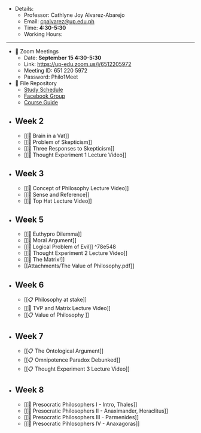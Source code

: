 - Details:
	- Professor:  Cathlyne Joy Alvarez-Abarejo
	- Email: cpalvarez@up.edu.ph
	- Time: **4:30-5:30**
	- Working Hours:

---
- 🎥 Zoom Meetings
	- Date: **September 15 4:30-5:30**
	- Link: https://up-edu.zoom.us/j/6512205972
	- Meeting ID: 651 220 5972
	- Password: Philo1Meet 
- 📂 File Repository
	- [Study Schedule](https://docs.google.com/spreadsheets/d/1Q-b6hnblsgUuVD5ViboeHjOnRJ_BM-ENC2_7vKbZG5E/edit#gid=0)
	- [Facebook Group](https://www.facebook.com/groups/3590684960992115/?notif_id=1599718779876675&notif_t=group_r2j_approved&ref=notif)
	- [Course Guide](file:///E:/Master%20Jed/College%20Life/1st%20Year/PHILO%201%20-%20ALVAREZ/Philo%201%20THY1%20Course%20and%20Syllabus%20Guide.pdf)
- ## Week 2
	- [[🌲 Brain in a Vat]]
	- [[🌲 Problem of Skepticism]]
	- [[🌲  Three Responses to Skepticism]]
	- [[🌲  Thought Experiment 1 Lecture Video]]
- ## Week 3
	- [[🌲  Concept of Philosophy Lecture Video]]
	- [[🌲 Sense and Reference]]
	- [[🌲  Top Hat Lecture Video]]
- ## Week 5
	- [[🌲  Euthypro Dilemma]]
	- [[🌲  Moral Argument]]
	- [[🌲  Logical Problem of Evil]] ^78e548
	- [[🌲  Thought Experiment 2 Lecture Video]]
	- [[🌱 The Matrix!]]
	- [[Attachments/The Value of Philosophy.pdf]]
- ## Week 6
	- [[📋  Philosophy at stake]]
	- [[🌲  TVP and Matrix Lecture Video]]
	- [[📋 Value of Philosophy ]]
- ## Week 7
	- [[📋 The Ontological Argument]]
	- [[📋 Omnipotence Paradox Debunked]]
	- [[📋 Thought Experiment 3 Lecture Video]]
- ## Week 8
	- [[🎥 Presocratic Philosophers  I - Intro, Thales]]
	- [[🎥 Presocratic Philosophers II - Anaximander, Heraclitus]]
	- [[🎥 Presocratic Philosophers  III - Parmenides]]
	- [[🎥 Presocratic Pihlosophers IV - Anaxagoras]]